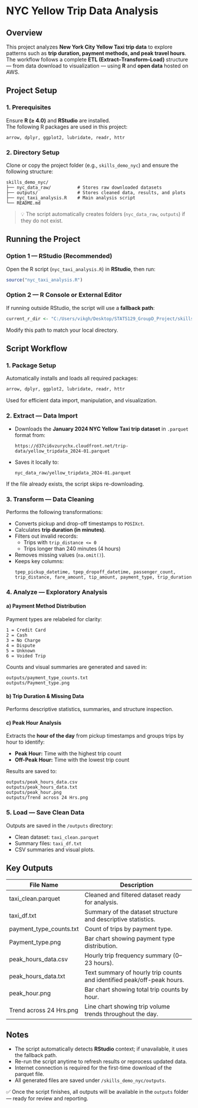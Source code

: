 # NYC Yellow Trip Data Analysis

## Overview
This project analyzes **New York City Yellow Taxi trip data** to explore patterns such as **trip duration, payment methods, and peak travel hours**.  
The workflow follows a complete **ETL (Extract–Transform–Load)** structure — from data download to visualization — using **R** and **open data** hosted on AWS.

## Project Setup

### 1. Prerequisites
Ensure **R (≥ 4.0)** and **RStudio** are installed.  
The following R packages are used in this project:

```
arrow, dplyr, ggplot2, lubridate, readr, httr
```

### 2. Directory Setup
Clone or copy the project folder (e.g., `skills_demo_nyc`) and ensure the following structure:

```
skills_demo_nyc/
├── nyc_data_raw/          # Stores raw downloaded datasets
├── outputs/               # Stores cleaned data, results, and plots
├── nyc_taxi_analysis.R    # Main analysis script
└── README.md
```

> 💡 The script automatically creates folders (`nyc_data_raw`, `outputs`) if they do not exist.

## Running the Project

### Option 1 — RStudio (Recommended)
Open the R script (`nyc_taxi_analysis.R`) in **RStudio**, then run:
```r
source("nyc_taxi_analysis.R")
```

### Option 2 — R Console or External Editor
If running outside RStudio, the script will use a **fallback path**:
```r
current_r_dir <- "C:/Users/vikgh/Desktop/STAT5129_GroupD_Project/skills_demo_nyc"
```
Modify this path to match your local directory.

## Script Workflow

### **1. Package Setup**
Automatically installs and loads all required packages:
```r
arrow, dplyr, ggplot2, lubridate, readr, httr
```
Used for efficient data import, manipulation, and visualization.

### **2. Extract — Data Import**
- Downloads the **January 2024 NYC Yellow Taxi trip dataset** in `.parquet` format from:
  ```
  https://d37ci6vzurychx.cloudfront.net/trip-data/yellow_tripdata_2024-01.parquet
  ```
- Saves it locally to:
  ```
  nyc_data_raw/yellow_tripdata_2024-01.parquet
  ```

If the file already exists, the script skips re-downloading.

### **3. Transform — Data Cleaning**
Performs the following transformations:
- Converts pickup and drop-off timestamps to `POSIXct`.
- Calculates **trip duration (in minutes)**.
- Filters out invalid records:
  - Trips with `trip_distance <= 0`
  - Trips longer than 240 minutes (4 hours)
- Removes missing values (`na.omit()`).
- Keeps key columns:
  ```
  tpep_pickup_datetime, tpep_dropoff_datetime, passenger_count,
  trip_distance, fare_amount, tip_amount, payment_type, trip_duration
  ```

### **4. Analyze — Exploratory Analysis**
#### a) Payment Method Distribution
Payment types are relabeled for clarity:
```
1 = Credit Card
2 = Cash
3 = No Charge
4 = Dispute
5 = Unknown
6 = Voided Trip
```
Counts and visual summaries are generated and saved in:
```
outputs/payment_type_counts.txt
outputs/Payment_type.png
```

#### b) Trip Duration & Missing Data
Performs descriptive statistics, summaries, and structure inspection.

#### c) Peak Hour Analysis
Extracts the **hour of the day** from pickup timestamps and groups trips by hour to identify:
- **Peak Hour:** Time with the highest trip count  
- **Off-Peak Hour:** Time with the lowest trip count  

Results are saved to:
```
outputs/peak_hours_data.csv
outputs/peak_hours_data.txt
outputs/peak_hour.png
outputs/Trend across 24 Hrs.png
```

### **5. Load — Save Clean Data**
Outputs are saved in the `/outputs` directory:
- Clean dataset: `taxi_clean.parquet`
- Summary files: `taxi_df.txt`
- CSV summaries and visual plots.

## Key Outputs
| File Name | Description |
|-----------|-------------|
| taxi_clean.parquet | Cleaned and filtered dataset ready for analysis. |
| taxi_df.txt | Summary of the dataset structure and descriptive statistics. |
| payment_type_counts.txt | Count of trips by payment type. |
| Payment_type.png | Bar chart showing payment type distribution. |
| peak_hours_data.csv | Hourly trip frequency summary (0–23 hours). |
| peak_hours_data.txt | Text summary of hourly trip counts and identified peak/off-peak hours. |
| peak_hour.png | Bar chart showing total trip counts by hour. |
| Trend across 24 Hrs.png | Line chart showing trip volume trends throughout the day. |

## Notes
- The script automatically detects **RStudio** context; if unavailable, it uses the fallback path.
- Re-run the script anytime to refresh results or reprocess updated data.
- Internet connection is required for the first-time download of the parquet file.
- All generated files are saved under `/skills_demo_nyc/outputs`.

✅ Once the script finishes, all outputs will be available in the `outputs` folder — ready for review and reporting.

